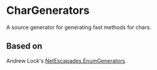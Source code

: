 # CharGenerators
A source generator for generating fast methods for chars.

## Based on
Andrew Lock's [NetEscapades.EnumGenerators](https://github.com/andrewlock/NetEscapades.EnumGenerators).